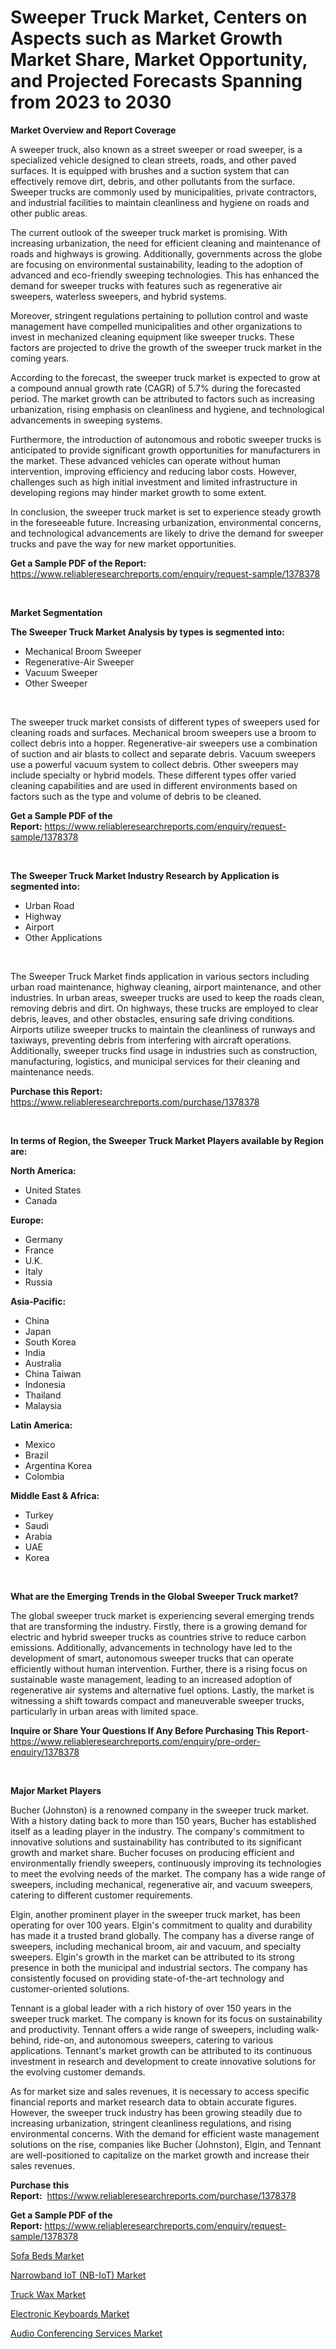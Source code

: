 <p><h1>Sweeper Truck Market, Centers on Aspects such as Market Growth Market Share, Market Opportunity, and Projected Forecasts Spanning from 2023 to 2030</h1></p><p><strong>Market Overview and Report Coverage</strong></p>
<p><p>A sweeper truck, also known as a street sweeper or road sweeper, is a specialized vehicle designed to clean streets, roads, and other paved surfaces. It is equipped with brushes and a suction system that can effectively remove dirt, debris, and other pollutants from the surface. Sweeper trucks are commonly used by municipalities, private contractors, and industrial facilities to maintain cleanliness and hygiene on roads and other public areas.</p><p>The current outlook of the sweeper truck market is promising. With increasing urbanization, the need for efficient cleaning and maintenance of roads and highways is growing. Additionally, governments across the globe are focusing on environmental sustainability, leading to the adoption of advanced and eco-friendly sweeping technologies. This has enhanced the demand for sweeper trucks with features such as regenerative air sweepers, waterless sweepers, and hybrid systems.</p><p>Moreover, stringent regulations pertaining to pollution control and waste management have compelled municipalities and other organizations to invest in mechanized cleaning equipment like sweeper trucks. These factors are projected to drive the growth of the sweeper truck market in the coming years.</p><p>According to the forecast, the sweeper truck market is expected to grow at a compound annual growth rate (CAGR) of 5.7% during the forecasted period. The market growth can be attributed to factors such as increasing urbanization, rising emphasis on cleanliness and hygiene, and technological advancements in sweeping systems.</p><p>Furthermore, the introduction of autonomous and robotic sweeper trucks is anticipated to provide significant growth opportunities for manufacturers in the market. These advanced vehicles can operate without human intervention, improving efficiency and reducing labor costs. However, challenges such as high initial investment and limited infrastructure in developing regions may hinder market growth to some extent.</p><p>In conclusion, the sweeper truck market is set to experience steady growth in the foreseeable future. Increasing urbanization, environmental concerns, and technological advancements are likely to drive the demand for sweeper trucks and pave the way for new market opportunities.</p></p>
<p><strong>Get a Sample PDF of the Report:</strong> <a href="https://www.reliableresearchreports.com/enquiry/request-sample/1378378">https://www.reliableresearchreports.com/enquiry/request-sample/1378378</a></p>
<p>&nbsp;</p>
<p><strong>Market Segmentation</strong></p>
<p><strong>The Sweeper Truck Market Analysis by types is segmented into:</strong></p>
<p><ul><li>Mechanical Broom Sweeper</li><li>Regenerative-Air Sweeper</li><li>Vacuum Sweeper</li><li>Other Sweeper</li></ul></p>
<p>&nbsp;</p>
<p><p>The sweeper truck market consists of different types of sweepers used for cleaning roads and surfaces. Mechanical broom sweepers use a broom to collect debris into a hopper. Regenerative-air sweepers use a combination of suction and air blasts to collect and separate debris. Vacuum sweepers use a powerful vacuum system to collect debris. Other sweepers may include specialty or hybrid models. These different types offer varied cleaning capabilities and are used in different environments based on factors such as the type and volume of debris to be cleaned.</p></p>
<p><strong>Get a Sample PDF of the Report:</strong>&nbsp;<a href="https://www.reliableresearchreports.com/enquiry/request-sample/1378378">https://www.reliableresearchreports.com/enquiry/request-sample/1378378</a></p>
<p>&nbsp;</p>
<p><strong>The Sweeper Truck Market Industry Research by Application is segmented into:</strong></p>
<p><ul><li>Urban Road</li><li>Highway</li><li>Airport</li><li>Other Applications</li></ul></p>
<p>&nbsp;</p>
<p><p>The Sweeper Truck Market finds application in various sectors including urban road maintenance, highway cleaning, airport maintenance, and other industries. In urban areas, sweeper trucks are used to keep the roads clean, removing debris and dirt. On highways, these trucks are employed to clear debris, leaves, and other obstacles, ensuring safe driving conditions. Airports utilize sweeper trucks to maintain the cleanliness of runways and taxiways, preventing debris from interfering with aircraft operations. Additionally, sweeper trucks find usage in industries such as construction, manufacturing, logistics, and municipal services for their cleaning and maintenance needs.</p></p>
<p><strong>Purchase this Report:</strong>&nbsp; <a href="https://www.reliableresearchreports.com/purchase/1378378">https://www.reliableresearchreports.com/purchase/1378378</a></p>
<p>&nbsp;</p>
<p><strong>In terms of Region, the Sweeper Truck Market Players available by Region are:</strong></p>
<p>
    <p> <strong> North America: </strong>
        <ul>
            <li>United States</li>
            <li>Canada</li>
        </ul>
        </p> 
    <p> <strong> Europe: </strong>
        <ul>
            <li>Germany</li>
            <li>France</li>
            <li>U.K.</li>
            <li>Italy</li>
            <li>Russia</li>
        </ul>
        </p> 
    <p> <strong> Asia-Pacific: </strong>
        <ul>
            <li>China</li>
            <li>Japan</li>
            <li>South Korea</li>
            <li>India</li>
            <li>Australia</li>
            <li>China Taiwan</li>
            <li>Indonesia</li>
            <li>Thailand</li>
            <li>Malaysia</li>
        </ul>
        </p> 
    <p> <strong> Latin America: </strong>
        <ul>
            <li>Mexico</li>
            <li>Brazil</li>
            <li>Argentina Korea</li>
            <li>Colombia</li>
        </ul>
        </p> 
    <p> <strong> Middle East & Africa: </strong>
        <ul>
            <li>Turkey</li>
            <li>Saudi</li>
            <li>Arabia</li>
            <li>UAE</li>
            <li>Korea</li>
        </ul>
    </p>
    </p>
<p>&nbsp;</p>
<p><strong>What are the Emerging Trends in the Global Sweeper Truck market?</strong></p>
<p><p>The global sweeper truck market is experiencing several emerging trends that are transforming the industry. Firstly, there is a growing demand for electric and hybrid sweeper trucks as countries strive to reduce carbon emissions. Additionally, advancements in technology have led to the development of smart, autonomous sweeper trucks that can operate efficiently without human intervention. Further, there is a rising focus on sustainable waste management, leading to an increased adoption of regenerative air systems and alternative fuel options. Lastly, the market is witnessing a shift towards compact and maneuverable sweeper trucks, particularly in urban areas with limited space.</p></p>
<p><strong>Inquire or Share Your Questions If Any Before Purchasing This Report</strong>- <a href="https://www.reliableresearchreports.com/enquiry/pre-order-enquiry/1378378">https://www.reliableresearchreports.com/enquiry/pre-order-enquiry/1378378</a></p>
<p>&nbsp;</p>
<p><strong>Major Market Players</strong></p>
<p><p>Bucher (Johnston) is a renowned company in the sweeper truck market. With a history dating back to more than 150 years, Bucher has established itself as a leading player in the industry. The company's commitment to innovative solutions and sustainability has contributed to its significant growth and market share. Bucher focuses on producing efficient and environmentally friendly sweepers, continuously improving its technologies to meet the evolving needs of the market. The company has a wide range of sweepers, including mechanical, regenerative air, and vacuum sweepers, catering to different customer requirements. </p><p>Elgin, another prominent player in the sweeper truck market, has been operating for over 100 years. Elgin's commitment to quality and durability has made it a trusted brand globally. The company has a diverse range of sweepers, including mechanical broom, air and vacuum, and specialty sweepers. Elgin's growth in the market can be attributed to its strong presence in both the municipal and industrial sectors. The company has consistently focused on providing state-of-the-art technology and customer-oriented solutions.</p><p>Tennant is a global leader with a rich history of over 150 years in the sweeper truck market. The company is known for its focus on sustainability and productivity. Tennant offers a wide range of sweepers, including walk-behind, ride-on, and autonomous sweepers, catering to various applications. Tennant's market growth can be attributed to its continuous investment in research and development to create innovative solutions for the evolving customer demands.</p><p>As for market size and sales revenues, it is necessary to access specific financial reports and market research data to obtain accurate figures. However, the sweeper truck industry has been growing steadily due to increasing urbanization, stringent cleanliness regulations, and rising environmental concerns. With the demand for efficient waste management solutions on the rise, companies like Bucher (Johnston), Elgin, and Tennant are well-positioned to capitalize on the market growth and increase their sales revenues.</p></p>
<p><strong>Purchase this Report:</strong>&nbsp;&nbsp;<a href="https://www.reliableresearchreports.com/purchase/1378378">https://www.reliableresearchreports.com/purchase/1378378</a></p>
<p></p>
<p><strong>Get a Sample PDF of the Report:</strong>&nbsp;<a href="https://www.reliableresearchreports.com/enquiry/request-sample/1378378">https://www.reliableresearchreports.com/enquiry/request-sample/1378378</a></p>
<p><p><a href="https://medium.com/@raygrimes1999/sofa-beds-market-share-evolution-and-market-growth-trends-2023-2030-93d430dd450e">Sofa Beds Market</a></p><p><a href="https://www.linkedin.com/pulse/narrowband-iot-nb-iot-market-size-2023-2030-global-industrial-4dx8e/">Narrowband IoT (NB-IoT) Market</a></p><p><a href="https://github.com/santosh758595/Market-Research-Report-List-1/blob/main/truck-wax-market.md">Truck Wax Market</a></p><p><a href="https://medium.com/@mayrussel1912/electronic-keyboards-market-share-evolution-and-market-growth-trends-2023-2030-3ef5e5227161">Electronic Keyboards Market</a></p><p><a href="https://www.linkedin.com/pulse/audio-conferencing-services-market-share-amp-new-trends-analysis-d6mne/">Audio Conferencing Services Market</a></p></p>